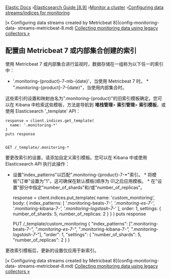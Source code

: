 

[Elastic Docs](/guide/) ›[Elasticsearch Guide [8.9]](index.md) ›[Monitor a
cluster](monitor-elasticsearch-cluster.md) ›[Configuring data
streams/indices for monitoring](config-monitoring-indices.md)

[« Configuring data streams created by Metricbeat 8](config-monitoring-data-
streams-metricbeat-8.md) [Collecting monitoring data using legacy collectors
»](collecting-monitoring-data.md)

## 配置由 Metricbeat 7 或内部集合创建的索引

使用 Metricbeat 7 或内部集合进行监视时，数据存储在一组称为以下任一的索引中：

* '.monitoring-{product}-7-mb-{date}'，当使用 Metricbeat 7 时。  * ".monitoring-{product}-7-{date}"，当使用内部集合时。

这些索引的设置和映射由名为".monitoring-{product}"的旧索引模板确定。您可以在 Kibana 中检索这些模板，方法是导航到 **堆栈管理**> **索引管理**> **索引模板**，或使用 Elasticsearch '_template' API：

    
    
    response = client.indices.get_template(
      name: '.monitoring-*'
    )
    puts response
    
    
    GET /_template/.monitoring-*

要更改索引的设置，请添加自定义索引模板。您可以在 Kibana 中或使用 Elasticsearch API 执行此操作：

* 设置"index_patterns"以匹配".monitoring-{product}-7-*"索引。  * 将模板"订单"设置为"1"。这可确保在默认模板(顺序为 0)之后应用模板。  * 在"设置"部分中指定"number_of_shards"和/或"number_of_replicas"。

    
    
    response = client.indices.put_template(
      name: 'custom_monitoring',
      body: {
        index_patterns: [
          '.monitoring-beats-7-*',
          '.monitoring-es-7-*',
          '.monitoring-kibana-7-*',
          '.monitoring-logstash-7-*'
        ],
        order: 1,
        settings: {
          number_of_shards: 5,
          number_of_replicas: 2
        }
      }
    )
    puts response
    
    
    PUT /_template/custom_monitoring
    {
      "index_patterns": [".monitoring-beats-7-*", ".monitoring-es-7-*", ".monitoring-kibana-7-*", ".monitoring-logstash-7-*"],
      "order": 1,
      "settings": {
        "number_of_shards": 5,
        "number_of_replicas": 2
      }
    }

更改索引模板后，更新的设置仅应用于新索引。

[« Configuring data streams created by Metricbeat 8](config-monitoring-data-
streams-metricbeat-8.md) [Collecting monitoring data using legacy collectors
»](collecting-monitoring-data.md)

